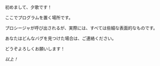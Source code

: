 初めまして、夕歌です！ 

ここでプログラムを置く場所です。 
 
プロシージャが呼び出されるが、実際には、すべては些細な表面的なものです。 

あなたはどんなバグを見つけた場合は、ご連絡ください。 

どうぞよろしくお願いします！ 

*以上！*
